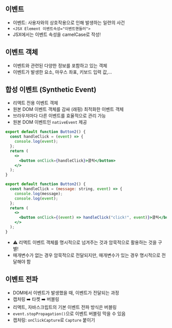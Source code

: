 ## 이벤트

- 이벤트: 사용자와의 상호작용으로 인해 발생하는 일련의 사건
- `<JSX Element 이벤트속성="이벤트핸들러">`
- JSX에서는 이벤트 속성을 camelCase로 작성!
  <br/>

## 이벤트 객체

- 이벤트와 관련된 다양한 정보를 포함하고 있는 객체
- 이벤트가 발생한 요소, 마우스 좌표, 키보드 입력 값,...
  <br/>

## 합성 이벤트 (Synthetic Event)

- 리액트 전용 이벤트 객체
- 원본 DOM 이벤트 객체를 감싸 (래핑) 최적화한 이벤트 객체
- 브라우저마다 다른 이벤트를 효율적으로 관리 가능
- 원본 DOM 이벤트인 `nativeEvent` 제공

```jsx
export default function Button2() {
  const handleClick = (event) => {
    console.log(event);
  };
  return (
    <>
      <button onClick={handleClick}>클릭</button>
    </>
  );
}
```

```jsx
export default function Button2() {
  const handleClick = (message: string, event) => {
    console.log(message);
    console.log(event);
  };
  return (
    <>
      <button onClick={(event) => handleClick("click!", event)}>클릭</button>
    </>
  );
}
```

- ⚠️ 리액트 이벤트 객체를 명시적으로 넘겨주는 것과 암묵적으로 활용하는 것을 구별!
- 매개변수가 없는 경우 암묵적으로 전달되지만, 매개변수가 있는 경우 명시적으로 전달해야 함
  <br/>

## 이벤트 전파

- DOM에서 이벤트가 발생했을 때, 이벤트가 전달되는 과정
- 캡처링 ➡️ 타켓 ➡️ 버블링
- 리액트, 자바스크립트의 기본 이벤트 전파 방식은 버블링
- `event.stopPropagation()`으로 이벤트 버블링 막을 수 있음
- 캡처링: `onClickCapture`로 `Capture` 붙이기
